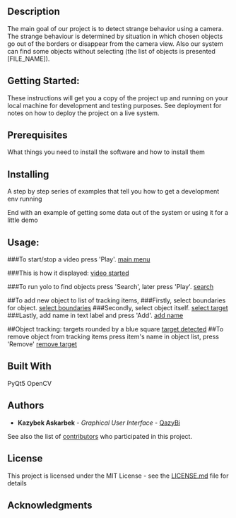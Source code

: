 ## Description
The main goal of our project is to detect strange behavior using a camera. The strange behaviour is determined by situation in which chosen objects go out of the borders or disappear from the camera view. Also our system can find some objects without selecting (the list of objects is presented [FILE_NAME]).
	
## Getting Started:
These instructions will get you a copy of the project up and running on your local machine for development and testing purposes. See deployment for notes on how to deploy the project on a live system.

## Prerequisites

What things you need to install the software and how to install them



## Installing

A step by step series of examples that tell you how to get a development env running




End with an example of getting some data out of the system or using it for a little demo

## Usage:

###To start/stop a video press 'Play'.
[main menu](https://github.com/zavideeva/Strange-Behaviour/blob/master/main_menu.jpg)

###This is how it displayed:
[video started](https://github.com/zavideeva/Strange-Behaviour/blob/master/video_started.jpg)

###To run yolo to find objects press 'Search', later press 'Play'.
[search]()


##To add new object to list of tracking items, 
    ###Firstly, select boundaries for object. 
[select boundaries](https://github.com/zavideeva/Strange-Behaviour/blob/master/set_border.jpg)
    ###Secondly, select object itself. 
[select target](https://github.com/zavideeva/Strange-Behaviour/blob/master/select_target.jpg)
    ###Lastly, add name in text label and press 'Add'.
[add name](https://github.com/zavideeva/Strange-Behaviour/blob/master/add_name.jpg)

##Object tracking: targets rounded by a blue square
[target detected](https://github.com/zavideeva/Strange-Behaviour/blob/master/target_detected.jpg)
##To remove object from tracking items press item's name in object list, press 'Remove'
[remove target](https://github.com/zavideeva/Strange-Behaviour/blob/master/remove_selected.jpg)

## Built With
PyQt5
OpenCV
## Authors

* **Kazybek Askarbek** - *Graphical User Interface* - [QazyBi](https://github.com/QazyBi)

See also the list of [contributors](https://github.com/zavideeva/Strande-Behaviour/contributors) who participated in this project.

## License

This project is licensed under the MIT License - see the [LICENSE.md](LICENSE.md) file for details

## Acknowledgments


